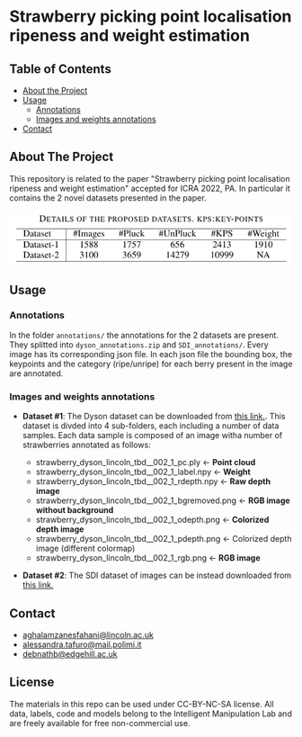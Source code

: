 
# Strawberry picking point localisation ripeness and weight estimation

<!-- TABLE OF CONTENTS -->
## Table of Contents

* [About the Project](#about-the-project)
* [Usage](#usage)
  * [Annotations](#annotations)
  * [Images and weights annotations](#images-and-weights-annotations)
* [Contact](#contact)


## About The Project

This repository is related to the paper "Strawberry picking point localisation ripeness and weight estimation" accepted for ICRA 2022, PA. 
In particular it contains the 2 novel datasets presented in the paper.

![table](table.png)


## Usage

### Annotations

In the folder ```annotations/``` the annotations for the 2 datasets are present. They splitted into ```dyson_annotations.zip``` and ```SDI_annotations/```. Every image has its corresponding json file. In each json file the bounding box, the keypoints and the category (ripe/unripe) for each berry present in the image are annotated.

### Images and weights annotations

- **Dataset #1**:  The Dyson dataset can be downloaded from [this link.](https://drive.google.com/drive/folders/1meEKYLgdQpUgkpeqM6VgzHmJg0gNTCx0?usp=sharing). 
This dataset is divded into 4 sub-folders, each including a number of data samples. Each data sample is composed of an image witha number of strawberries annotated as follows: 
    * strawberry_dyson_lincoln_tbd__002_1_pc.ply  <- **Point cloud**
    * strawberry_dyson_lincoln_tbd__002_1_label.npy  <- **Weight**
    * strawberry_dyson_lincoln_tbd__002_1_rdepth.npy  <- **Raw depth image**
    * strawberry_dyson_lincoln_tbd__002_1_bgremoved.png  <- **RGB image without background** 
    * strawberry_dyson_lincoln_tbd__002_1_odepth.png  <- **Colorized depth image**
    * strawberry_dyson_lincoln_tbd__002_1_pdepth.png  <- Colorized depth image (different colormap)
    * strawberry_dyson_lincoln_tbd__002_1_rgb.png  <- **RGB image**
  

- **Dataset #2**: The SDI dataset of images can be instead downloaded from [this link.](https://strawdi.github.io)

## Contact 

- aghalamzanesfahani@lincoln.ac.uk
- alessandra.tafuro@mail.polimi.it
- debnathb@edgehill.ac.uk

## License

The materials in this repo can be used under CC-BY-NC-SA license. All data, labels, code and models belong to the Intelligent Manipulation Lab and are freely available for free non-commercial use. 
